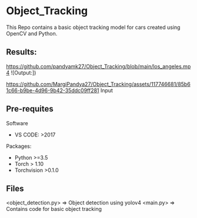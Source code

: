 # Object_Tracking

This Repo contains a basic object tracking model for cars created using OpenCV and Python.

## Results:
https://github.com/pandyamk27/Object_Tracking/blob/main/los_angeles.mp4
![Output:])


https://github.com/MargiPandya27/Object_Tracking/assets/117746681/85b61c66-b9be-4d96-9b42-35ddc09ff281
Input









## Pre-requites

Software
* VS CODE: >2017

Packages:

* Python >=3.5
* Torch > 1.10
* Torchvision >0.1.0

## Files
<object_detection.py> => Object detection using yolov4
<main.py> => Contains code for basic object tracking

